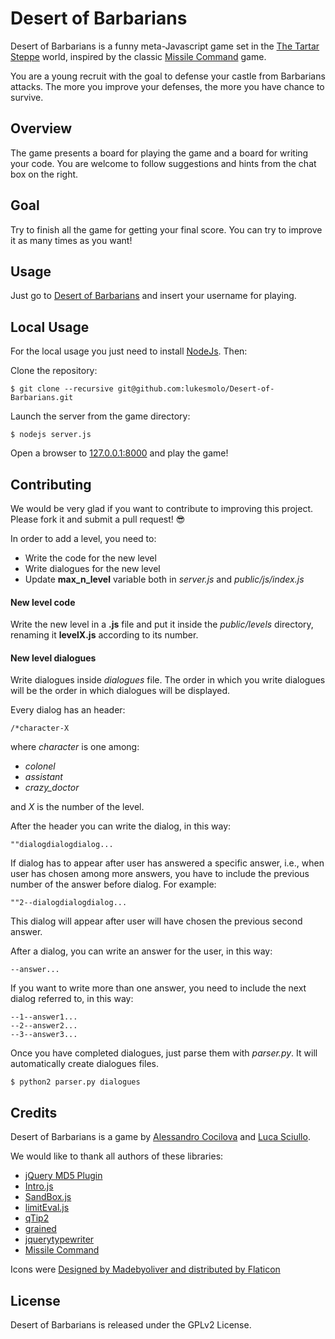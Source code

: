 # Desert of Barbarians


Desert of Barbarians is a funny meta-Javascript game set in the [The Tartar Steppe](https://en.wikipedia.org/wiki/The_Tartar_Steppe) world, inspired by the classic [Missile Command](https://en.wikipedia.org/wiki/Missile_Command) game.

You are a young recruit with the goal to defense your castle from Barbarians
attacks. The more you improve your defenses, the more you have chance to
survive.

## Overview
The game presents a board for playing the game and a board for writing your
code. You are welcome to follow suggestions and hints from the chat box on the right.

## Goal
Try to finish all the game for getting your final score. You can try to improve
it as many times as you want!




## Usage
Just go to [Desert of Barbarians](http://annina.cs.unibo.it:8000) and insert
your username for playing.

## Local Usage
For the local usage you just need to install [NodeJs](http://nodejs.org/en/).
Then:

Clone the repository:
```
$ git clone --recursive git@github.com:lukesmolo/Desert-of-Barbarians.git
```

Launch the server from the game directory:
```
$ nodejs server.js
```

Open a browser to [127.0.0.1:8000](http://127.0.0.1:8000) and play the game!

## Contributing
We would be very glad if you want to contribute to improving this project.
Please fork it and submit a pull request! :sunglasses:

In order to add a level, you need to:
* Write the code for the new level
* Write dialogues for the new level
* Update __max\_n\_level__ variable both in _server.js_ and _public/js/index.js_

#### New level code
Write the new level in a __.js__ file and put it inside the _public/levels_
directory, renaming it __levelX.js__ according to its number.

#### New level dialogues
Write dialogues inside _dialogues_ file. The order in which you write dialogues will be the order in which dialogues will be
displayed.

Every dialog has an header:

```
/*character-X
```
where _character_ is one among:
* _colonel_
* _assistant_
* _crazy\_doctor_

and _X_ is the number of the level.

After the header you can write the dialog, in this way:
```
""dialogdialogdialog...
```

If dialog has to appear after user has answered a specific answer, i.e., when user
has chosen among more answers, you have to include the previous number of the
answer before dialog. For example:

```
""2--dialogdialogdialog...
```

This dialog will appear after user will have chosen the previous second answer.

After a dialog, you can write an answer for the user, in this way:
```
--answer...
```

If you want to write more than one answer, you need to include the next dialog referred to, in this way:
```
--1--answer1...
--2--answer2...
--3--answer3...
```
Once you have completed dialogues, just parse them with _parser.py_. It will automatically create dialogues files.
```
$ python2 parser.py dialogues
```


## Credits
Desert of Barbarians is a game by [Alessandro Cocilova](https://github.com/akira002?tab=repositories) and [Luca Sciullo](https://github.com/lukesmolo/).

We would like to thank all authors of these libraries:
* [jQuery MD5 Plugin](https://github.com/placemarker/jQuery-MD5)
* [Intro.js](https://github.com/usablica/intro.js)
* [SandBox.js](https://gist.github.com/line-o/3852813)
* [limitEval.js](https://gist.github.com/westc/b3c887965e1c98087799)
* [qTip2](http://qtip2.com/)
* [grained](https://github.com/sarathsaleem/grained)
* [jquerytypewriter](https://github.com/chadselph/jquery-typewriter)
* [Missile Command](https://github.com/donaldali/odin-js-jquery/tree/master/missile_command)

Icons were [Designed by Madebyoliver and distributed by Flaticon](http://www.flaticon.com/authors/madebyoliver)

## License
Desert of Barbarians is released under the GPLv2 License.

